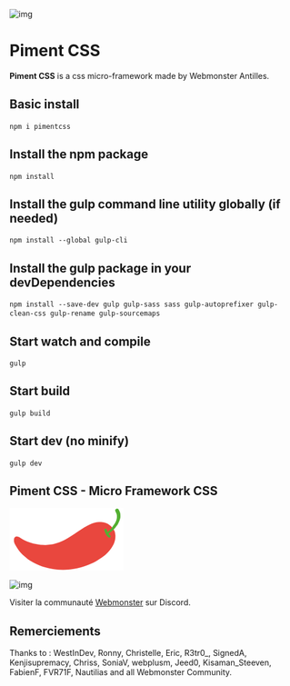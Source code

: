 ![img](https://jobboard.webmonster.tech/assets/images/webmonster/logo-dark@2x.png)

# Piment CSS

**Piment CSS** is a css micro-framework made by Webmonster Antilles.

## Basic install
```
npm i pimentcss
```

## Install the npm package
```
npm install
```

## Install the gulp command line utility globally (if needed)
```
npm install --global gulp-cli
```

## Install the gulp package in your devDependencies
```
npm install --save-dev gulp gulp-sass sass gulp-autoprefixer gulp-clean-css gulp-rename gulp-sourcemaps
```

## Start watch and compile
```
gulp
```

## Start build
```
gulp build
```

## Start dev (no minify)
```
gulp dev
```

## Piment CSS - Micro Framework CSS
<img src="https://raw.githubusercontent.com/WebmonsterA/Piment-Css/main/public/assets/img/logo-pimentcss.svg" alt="" width="200">

![img](https://jobboard.webmonster.tech/assets/images/webmonster/logo-dark.png)

Visiter la communauté [Webmonster](https://discord.gg/XU4g5WfH4R) sur Discord.

## Remerciements
Thanks to : WestInDev, Ronny, Christelle, Eric, R3tr0_, SignedA, Kenjisupremacy, Chriss, SoniaV, webplusm, Jeed0, Kisaman_Steeven, FabienF, FVR71F, Nautilias and all Webmonster Community.
